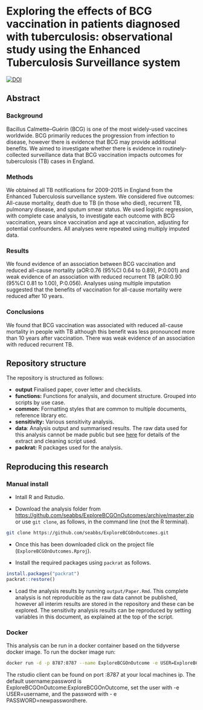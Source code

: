 
# Exploring the effects of BCG vaccination in patients diagnosed with tuberculosis: observational study using the Enhanced Tuberculosis Surveillance system

[![DOI](https://zenodo.org/badge/127124135.svg)](https://zenodo.org/badge/latestdoi/127124135)

## Abstract

### Background

Bacillus Calmette–Guérin (BCG) is one of the most widely-used vaccines
worldwide. BCG primarily reduces the progression from infection to
disease, however there is evidence that BCG may provide additional
benefits. We aimed to investigate whether there is evidence in
routinely-collected surveillance data that BCG vaccination impacts
outcomes for tuberculosis (TB) cases in England.

### Methods

We obtained all TB notifications for 2009-2015 in England from the
Enhanced Tuberculosis surveillance system. We considered five outcomes:
All-cause mortality, death due to TB (in those who died), recurrent TB,
pulmonary disease, and sputum smear status. We used logistic regression,
with complete case analysis, to investigate each outcome with BCG
vaccination, years since vaccination and age at vaccination, adjusting
for potential confounders. All analyses were repeated using multiply
imputed data.

### Results

We found evidence of an association between BCG vaccination and reduced
all-cause mortality (aOR:0.76 (95%CI 0.64 to 0.89), P:0.001) and weak
evidence of an association with reduced recurrent TB (aOR:0.90 (95%CI
0.81 to 1.00), P:0.056). Analyses using multiple imputation suggested
that the benefits of vaccination for all-cause mortality were reduced
after 10 years.

### Conclusions

We found that BCG vaccination was associated with reduced all-cause
mortality in people with TB although this benefit was less pronounced
more than 10 years after vaccination. There was weak evidence of an
association with reduced recurrent TB.

## Repository structure

The repository is structured as follows:

  - **output** Finalised paper, cover letter and checklists.
  - **functions:** Functions for analysis, and document structure.
    Grouped into scripts by use case.
  - **common:** Formatting styles that are common to multiple documents,
    reference library etc.
  - **sensitivity:** Various sensitivity analysis.
  - **data**: Analysis output and summarised results. The raw data used
    for this analysis cannot be made public but see
    [here](https://www.samabbott.co.uk/tbinenglanddataclean/) for
    details of the extract and cleaning script used.
  - **packrat:** R packages used for the analysis.

## Reproducing this research

### Manual install

  - Intall R and Rstudio.

  - Download the analysis folder from
    <https://github.com/seabbs/ExploreBCGOnOutcomes/archive/master.zip>
    or use `git clone`, as follows, in the command line (not the R
    terminal).

<!-- end list -->

``` bash
git clone https://github.com/seabbs/ExploreBCGOnOutcomes.git
```

  - Once this has been downloaded click on the project file
    (`ExploreBCGOnOutcomes.Rproj`).

  - Install the required packages using `packrat` as follows.

<!-- end list -->

``` r
install.packages("packrat")
packrat::restore()
```

  - Load the analysis results by running `output/Paper.Rmd`. This
    complete analysis is not reproducible as the raw data cannot be
    published, however all interim results are stored in the repository
    and these can be explored. The sensitivity analysis results can be
    reproduced by setting variables in this document, as explained at
    the top of the script.

### Docker

This analysis can be run in a docker container based on the tidyverse
docker image. To run the docker image
run:

``` bash
docker run -d -p 8787:8787 --name ExploreBCGOnOutcome -e USER=ExploreBCGOnOutcome -e PASSWORD=ExploreBCGOnOutcome seabbs/explorebcgonoutcome
```

The rstudio client can be found on port :8787 at your local machines ip.
The default username:password is
ExploreBCGOnOutcome:ExploreBCGOnOutcome, set the user with -e
USER=username, and the password with - e PASSWORD=newpasswordhere.

